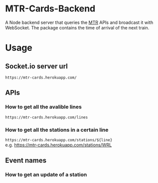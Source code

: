 # MTR-Cards-Backend
A Node backend server that queries the [MTR](https://en.wikipedia.org/wiki/MTR) APIs and broadcast it with WebSocket. The package contains the time of arrival of the next train.

# Usage
## Socket.io server url
`https://mtr-cards.herokuapp.com/`

## APIs
### How to get all the avalible lines
`https://mtr-cards.herokuapp.com/lines`
### How to get all the stations in a certain line
`https://mtr-cards.herokuapp.com/stations/${line}` <br>
e.g. https://mtr-cards.herokuapp.com/stations/WRL

## Event names
### How to get an update of a station
